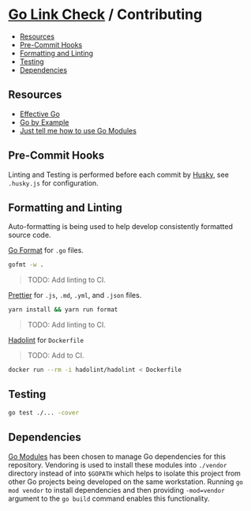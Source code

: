 # [Go Link Check](./README.md) / Contributing

-   [Resources](#resources)
-   [Pre-Commit Hooks](#pre-commit-hooks)
-   [Formatting and Linting](#formatting-and-linting)
-   [Testing](#testing)
-   [Dependencies](#dependencies)

## Resources

-   [Effective Go](https://golang.org/doc/effective_go.html)
-   [Go by Example](https://gobyexample.com/)
-   [Just tell me how to use Go Modules](https://www.kablamo.com.au/blog/2018/12/10/just-tell-me-how-to-use-go-modules)

## Pre-Commit Hooks

Linting and Testing is performed before each commit by [Husky](https://github.com/typicode/husky), see `.husky.js` for configuration.

## Formatting and Linting

Auto-formatting is being used to help develop consistently formatted source code.

[Go Format](https://golang.org/cmd/gofmt/) for `.go` files.

```bash
gofmt -w .
```

> TODO: Add linting to CI.

[Prettier](https://github.com/prettier/prettier) for `.js`, `.md`, `.yml`, and `.json` files.

```bash
yarn install && yarn run format
```

> TODO: Add linting to CI.

[Hadolint](https://github.com/hadolint/hadolint) for `Dockerfile`

> TODO: Add to CI.

```bash
docker run --rm -i hadolint/hadolint < Dockerfile
```

## Testing

```bash
go test ./... -cover
```

## Dependencies

[Go Modules](https://github.com/golang/go/wiki/Modules) has been chosen to manage Go dependencies for this repository. Vendoring is used to install these modules into `./vendor` directory instead of into `$GOPATH` which helps to isolate this project from other Go projects being developed on the same workstation. Running `go mod vendor` to install dependencies and then providing `-mod=vendor` argument to the `go build` command enables this functionality.
